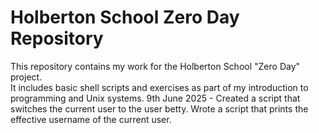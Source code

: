 # Holberton School Zero Day Repository

This repository contains my work for the Holberton School "Zero Day" project.  
It includes basic shell scripts and exercises as part of my introduction to programming and Unix systems.
9th June 2025 - Created a script that switches the current user to the user betty.
Wrote a script that prints the effective username of the current user.
